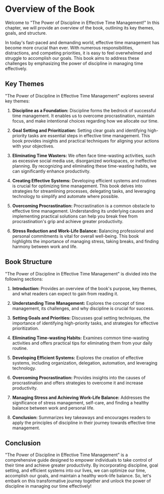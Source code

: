 Overview of the Book
=============================

Welcome to "The Power of Discipline in Effective Time Management!" In this chapter, we will provide an overview of the book, outlining its key themes, goals, and structure.

In today's fast-paced and demanding world, effective time management has become more crucial than ever. With numerous responsibilities, distractions, and competing priorities, it is easy to feel overwhelmed and struggle to accomplish our goals. This book aims to address these challenges by emphasizing the power of discipline in managing time effectively.

**Key Themes**
--------------

"The Power of Discipline in Effective Time Management" explores several key themes:

1. **Discipline as a Foundation:** Discipline forms the bedrock of successful time management. It enables us to overcome procrastination, maintain focus, and make intentional choices regarding how we allocate our time.

2. **Goal Setting and Prioritization:** Setting clear goals and identifying high-priority tasks are essential steps in effective time management. This book provides insights and practical techniques for aligning your actions with your objectives.

3. **Eliminating Time Wasters:** We often face time-wasting activities, such as excessive social media use, disorganized workspaces, or ineffective planning. By recognizing and eliminating these time-wasting habits, we can significantly enhance productivity.

4. **Creating Effective Systems:** Developing efficient systems and routines is crucial for optimizing time management. This book delves into strategies for streamlining processes, delegating tasks, and leveraging technology to simplify and automate where possible.

5. **Overcoming Procrastination:** Procrastination is a common obstacle to effective time management. Understanding its underlying causes and implementing practical solutions can help you break free from procrastination's grip and achieve greater productivity.

6. **Stress Reduction and Work-Life Balance:** Balancing professional and personal commitments is vital for overall well-being. This book highlights the importance of managing stress, taking breaks, and finding harmony between work and life.

**Book Structure**
------------------

"The Power of Discipline in Effective Time Management" is divided into the following sections:

1. **Introduction:** Provides an overview of the book's purpose, key themes, and what readers can expect to gain from reading it.

2. **Understanding Time Management:** Explores the concept of time management, its challenges, and why discipline is crucial for success.

3. **Setting Goals and Priorities:** Discusses goal setting techniques, the importance of identifying high-priority tasks, and strategies for effective prioritization.

4. **Eliminating Time-wasting Habits:** Examines common time-wasting activities and offers practical tips for eliminating them from your daily routine.

5. **Developing Efficient Systems:** Explores the creation of effective systems, including organization, delegation, automation, and leveraging technology.

6. **Overcoming Procrastination:** Provides insights into the causes of procrastination and offers strategies to overcome it and increase productivity.

7. **Managing Stress and Achieving Work-Life Balance:** Addresses the significance of stress management, self-care, and finding a healthy balance between work and personal life.

8. **Conclusion:** Summarizes key takeaways and encourages readers to apply the principles of discipline in their journey towards effective time management.

**Conclusion**
--------------

"The Power of Discipline in Effective Time Management" is a comprehensive guide designed to empower individuals to take control of their time and achieve greater productivity. By incorporating discipline, goal setting, and efficient systems into our lives, we can optimize our time, accomplish our goals, and maintain a healthy work-life balance. So, let's embark on this transformative journey together and unlock the power of discipline in managing our time effectively!
